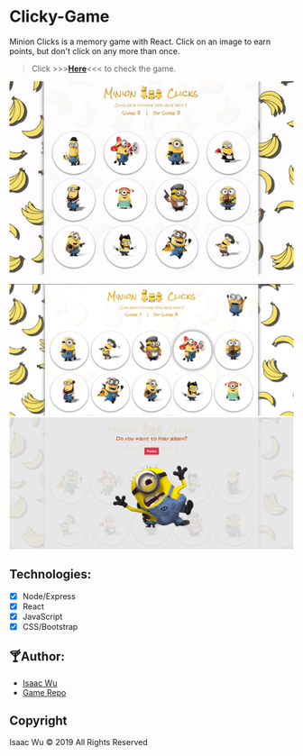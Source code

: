 # Clicky-Game
Minion Clicks is a memory game with React. Click on an image to earn points, but don't click on any more than once.
> Click  >>>**[Here](https://clickygame-iw.herokuapp.com/)**<<<  to check the game.

![App Sample](/public/img/minion-video.gif)

![App Sample](/public/img/minion1.png)
![App Sample](/public/img/minion2.png)


## Technologies:
- [x] Node/Express
- [x] React
- [x] JavaScript
- [x] CSS/Bootstrap

## :cocktail:Author:
* [Isaac Wu](https://github.com/squall2046)
* [Game Repo](https://github.com/squall2046/Clicky-Game)

## Copyright
Isaac Wu © 2019 All Rights Reserved

